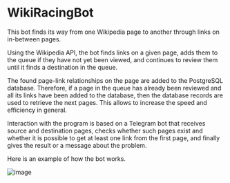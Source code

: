 # WikiRacingBot

This bot finds its way from one Wikipedia page to another through links on in-between pages.

Using the Wikipedia API, the bot finds links on a given page, adds them to the queue if they have not yet been viewed, and continues to review them until it finds a destination in the queue.

The found page-link relationships on the page are added to the PostgreSQL database. Therefore, if a page in the queue has already been reviewed and all its links have been added to the database, then the database records are used to retrieve the next pages. This allows to increase the speed and efficiency in general.

Interaction with the program is based on a Telegram bot that receives source and destination pages, checks whether such pages exist and whether it is possible to get at least one link from the first page, and finally gives the result or a message about the problem.

Here is an example of how the bot works.

![image](https://user-images.githubusercontent.com/89355159/230387141-6d526d05-f238-436c-b133-936a25b54456.png)
